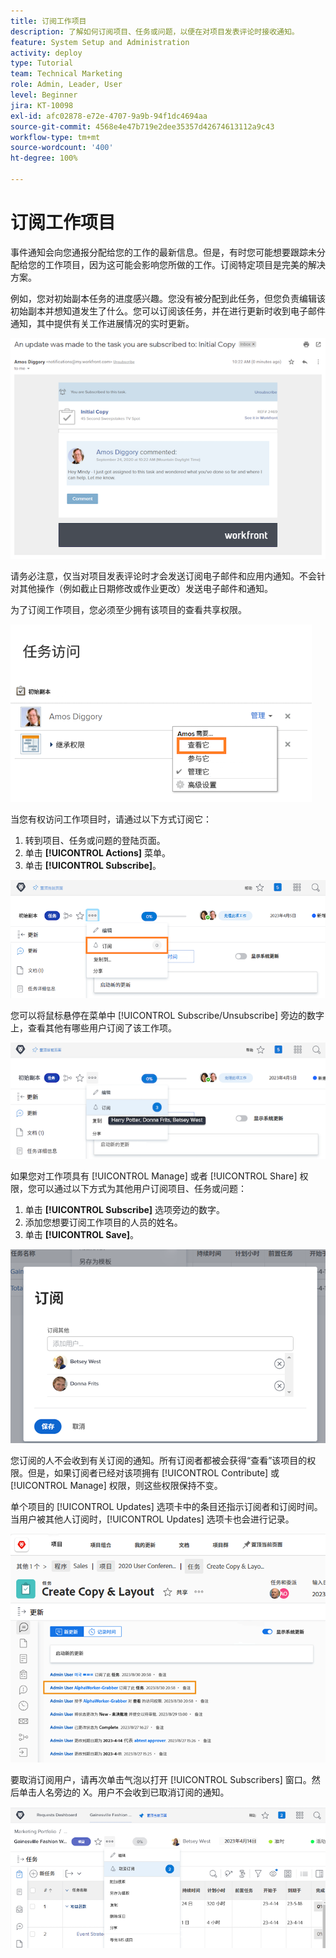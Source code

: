 ```yaml
---
title: 订阅工作项目
description: 了解如何订阅项目、任务或问题，以便在对项目发表评论时接收通知。
feature: System Setup and Administration
activity: deploy
type: Tutorial
team: Technical Marketing
role: Admin, Leader, User
level: Beginner
jira: KT-10098
exl-id: afc02878-e72e-4707-9a9b-94f1dc4694aa
source-git-commit: 4568e4e47b719e2dee35357d42674613112a9c43
workflow-type: tm+mt
source-wordcount: '400'
ht-degree: 100%

---
```


# 订阅工作项目

事件通知会向您通报分配给您的工作的最新信息。但是，有时您可能想要跟踪未分配给您的工作项目，因为这可能会影响您所做的工作。订阅特定项目是完美的解决方案。

例如，您对初始副本任务的进度感兴趣。您没有被分配到此任务，但您负责编辑该初始副本并想知道发生了什么。您可以订阅该任务，并在进行更新时收到电子邮件通知，其中提供有关工作进展情况的实时更新。

![来自任务订阅的电子邮件](assets/admin-fund-user-notifications-10.png)

请务必注意，仅当对项目发表评论时才会发送订阅电子邮件和应用内通知。不会针对其他操作（例如截止日期修改或作业更改）发送电子邮件和通知。

为了订阅工作项目，您必须至少拥有该项目的查看共享权限。

![[!UICONTROL Task Access] 窗口](assets/admin-fund-user-notifications-11.png)

当您有权访问工作项目时，请通过以下方式订阅它：

1. 转到项目、任务或问题的登陆页面。
1. 单击 **[!UICONTROL Actions]** 菜单。
1. 单击 **[!UICONTROL Subscribe]**。

![[!UICONTROL Subscribe] 选项，在任务菜单中](assets/admin-fund-user-notifications-12.png)

您可以将鼠标悬停在菜单中 [!UICONTROL Subscribe/Unsubscribe] 旁边的数字上，查看其他有哪些用户订阅了该工作项。

![显示订阅者的任务菜单](assets/admin-fund-user-notifications-13.png)

如果您对工作项具有 [!UICONTROL Manage] 或者 [!UICONTROL Share] 权限，您可以通过以下方式为其他用户订阅项目、任务或问题：

1. 单击 **[!UICONTROL Subscribe]** 选项旁边的数字。
1. 添加您想要订阅工作项目的人员的姓名。
1. 单击 **[!UICONTROL Save]**。

![[!UICONTROL Subscribe] 窗口](assets/admin-fund-user-notifications-15.png)

您订阅的人不会收到有关订阅的通知。所有订阅者都被会获得“查看”该项目的权限。但是，如果订阅者已经对该项拥有 [!UICONTROL Contribute] 或 [!UICONTROL Manage] 权限，则这些权限保持不变。

单个项目的 [!UICONTROL Updates] 选项卡中的条目还指示订阅者和订阅时间。当用户被其他人订阅时，[!UICONTROL Updates] 选项卡也会进行记录。

![[!UICONTROL Updates] 页面，该页面涉及某个任务，其中显示订阅](assets/admin-fund-user-notifications-16.png)

要取消订阅用户，请再次单击气泡以打开 [!UICONTROL Subscribers] 窗口。然后单击人名旁边的 X。用户不会收到已取消订阅的通知。

![[!UICONTROL Unsubscribe] 菜单选项，涉及某个项目](assets/admin-fund-user-notifications-14.png)

<!--
learn more URL: Subscribe to items in Workfront
-->
